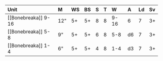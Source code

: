 | Unit                | M   | WS  | BS  | S   | T   | W    | A   | Ld  | Sv  |
|:------------------- |:--- |:--- |:--- |:--- |:--- |:---- |:--- |:--- |:--- |
| [[Bonebreaka]] 9-16 | 12" | 5+  | 5+  | 8   | 8   | 9-16 | 6   | 7   | 3+  |
| [[Bonebreaka]] 5-8  | 9"  | 5+  | 5+  | 6   | 8   | 5-8  | d6  | 7   | 3+  |
| [[Bonebreaka]] 1-4  | 6"  | 5+  | 5+  | 4   | 8   | 1-4  | d3  | 7   | 3+  |